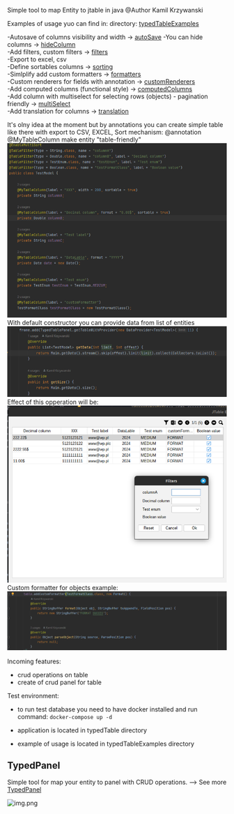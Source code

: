 Simple tool to map Entity to jtable in java 
@Author Kamil Krzywanski <br>

Examples of usage yuo can find in:
directory: [typedTableExamples](typedTableExamples)

-Autosave of columns visibility and width -> [autoSave](typedTable/features/table/autosave/autosave.md)
-You can hide columns -> [hideColumn](typedTable/features/table/hideColumn/hideColumn.md) <br>
-Add filters, custom filters -> [filters](typedTable/features/table/filters/filters.md) <br>
-Export to excel, csv <br>
-Define sortables columns -> [sorting](typedTable/features/table/sorting/sorting.md) <br>
-Simlplify add custom formatters -> [formatters](typedTable/features/table/customFormatters/customFormatters.md) <br>
-Custom renderers for fields with
annotation -> [customRenderers](typedTable/features/table/customRenderers/customRenderers.md) <br>
-Add computed columns (functional
style) -> [computedColumns](typedTable/features/table/computedColumns/computedColumns.md) <br>
-Add column with multiselect for selecting rows (objects<T>) - pagination
friendly -> [multiSelect](typedTable/features/table/multiSelect/multiSelect.md) <br>
-Add translation for columns -> [translation](typedTable/features/table/translation/translation.md) <br>

It's olny idea at the moment but by annotations you can create simple table
like there with export to CSV, EXCEL, Sort mechanism: 
@annotation @MyTableColumn make entity "table-friendly"
![img_3.png](typedTable/images/img_3.png)
With default constructor you can provide data from list of entities
![img.png](typedTable/images/img_6.png)
Effect of this opperation will be: <br>
![img_2.png](typedTable/images/img_2.png)
Custom formatter for objects example:
![img.png](typedTable/images/img.png)

Incoming features:
- crud operations on table
- create of crud panel for table


Test environment:
- to run test database you need to have docker installed and run command:
```docker-compose up -d```

- application is located in typedTable directory
- example of usage is located in typedTableExamples directory

## TypedPanel

Simple tool for map your entity to panel with CRUD operations. --> See
more [TypedPanel](typedTable/features/panel/readme.MD)

![img.png](img.png)